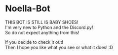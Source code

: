 # Noella-Bot

THIS BOT IS STILL IS BABY SHOES!  
I'm very new to Python and the Discord.py!  
So do not expect anything from this!  
  
If you decide to check it out!  
Then I hope you like what you see or what it does! :D  
